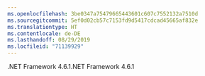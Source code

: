 ```yaml
---
ms.openlocfilehash: 3be0347a75479665443601c607c7552132a7510d
ms.sourcegitcommit: 5ef0d02cb57c7153fd9d5417cdcad45665af832e
ms.translationtype: HT
ms.contentlocale: de-DE
ms.lasthandoff: 08/29/2019
ms.locfileid: "71139929"
---
```

<span data-ttu-id="86e2e-101">.NET Framework 4.6.1</span><span class="sxs-lookup"><span data-stu-id="86e2e-101">.NET Framework 4.6.1</span></span>